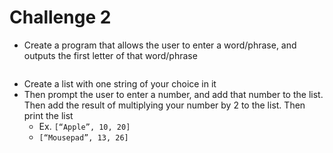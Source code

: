 # Challenge 2


- Create a program that allows the user to enter a word/phrase, and outputs the first letter of that word/phrase
```py
```
- Create a list with one string of your choice in it
- Then prompt the user to enter a number, and add that number to the list. Then add the result of multiplying your number by 2 to the list. Then print the list
	- Ex. `[“Apple”, 10, 20]`    
	- `[“Mousepad”, 13, 26]`
```py
```